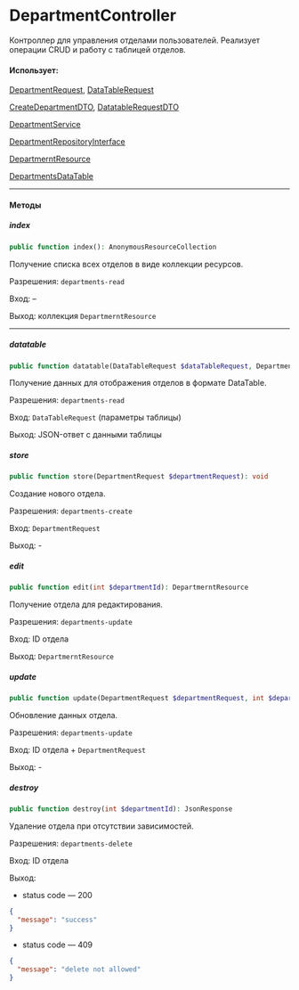 # DepartmentController

Контроллер для управления отделами пользователей.
Реализует операции CRUD и работу с таблицей отделов.

#### Использует:

[DepartmentRequest](/app/Http/Requests/Users/Department/DepartmentRequest.md), [DataTableRequest](/app/Http/Requests/DataTableRequest.md)

[CreateDepartmentDTO](/app/DTO/User/Department/CreateDepartmentDTO.md), [DatatableRequestDTO](/app/DTO/DatatableRequestDTO.md)

[DepartmentService](/app/Services/User/Department/DepartmentService.md)

[DepartmentRepositoryInterface](/app/Repositories/Interfaces/User/Department/DepartmentRepositoryInterface.md)

[DepartmerntResource](/app/Http/Resources/User/DepartmerntResource.md)

[DepartmentsDataTable](/app/DataTables/DepartmentsDataTable.md)

---

#### Методы

##### index

```php
public function index(): AnonymousResourceCollection
```

Получение списка всех отделов в виде коллекции ресурсов.

Разрешения: `departments-read`

Вход: –

Выход: коллекция `DepartmerntResource`

---

##### datatable

```php
public function datatable(DataTableRequest $dataTableRequest, DepartmentsDataTable $departmentsDataTable): JsonResponse
```

Получение данных для отображения отделов в формате DataTable.

Разрешения: `departments-read`

Вход: `DataTableRequest` (параметры таблицы)

Выход: JSON-ответ с данными таблицы

##### store

```php
public function store(DepartmentRequest $departmentRequest): void
```

Создание нового отдела.

Разрешения: `departments-create`

Вход: `DepartmentRequest`

Выход: -

##### edit

```php
public function edit(int $departmentId): DepartmerntResource
```

Получение отдела для редактирования.

Разрешения: `departments-update`

Вход: ID отдела

Выход: `DepartmerntResource`

##### update

```php
public function update(DepartmentRequest $departmentRequest, int $departmentId): void
```

Обновление данных отдела.

Разрешения: `departments-update`

Вход: ID отдела + `DepartmentRequest`

Выход: -

##### destroy

```php
public function destroy(int $departmentId): JsonResponse
```

Удаление отдела при отсутствии зависимостей.

Разрешения: `departments-delete`

Вход: ID отдела

Выход:

* status code — 200

```json
{
  "message": "success"
}
```

* status code — 409

```json
{
  "message": "delete not allowed"
}
```
